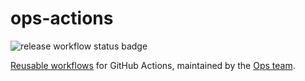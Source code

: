 # ops-actions

![release workflow status badge](https://github.com/equinor/ops-actions/actions/workflows/release.yml/badge.svg?event=push&branch=main)

[Reusable workflows](https://docs.github.com/en/actions/using-workflows/reusing-workflows) for GitHub Actions, maintained by the [Ops team](https://github.com/orgs/equinor/teams/ops).
